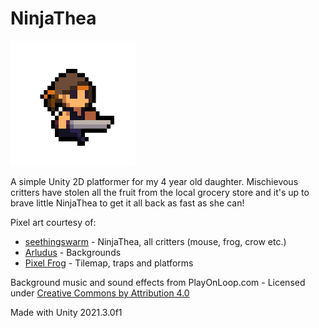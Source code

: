 # NinjaThea

<img src="Assets/Static/Images/NinjaThea%20-%20Run.png" width="200" height="200" />

A simple Unity 2D platformer for my 4 year old daughter. Mischievous critters have stolen all the fruit from the local grocery store and it's up to brave little NinjaThea to get it all back as fast as she can!

Pixel art courtesy of:
* [seethingswarm](https://seethingswarm.itch.io/) - NinjaThea, all critters (mouse, frog, crow etc.)
* [Arludus](https://arludus.itch.io/) - Backgrounds
* [Pixel Frog](https://pixelfrog-assets.itch.io/) - Tilemap, traps and platforms

Background music and sound effects from PlayOnLoop.com - Licensed under [Creative Commons by Attribution 4.0](https://creativecommons.org/licenses/by/4.0/) 

Made with Unity 2021.3.0f1
